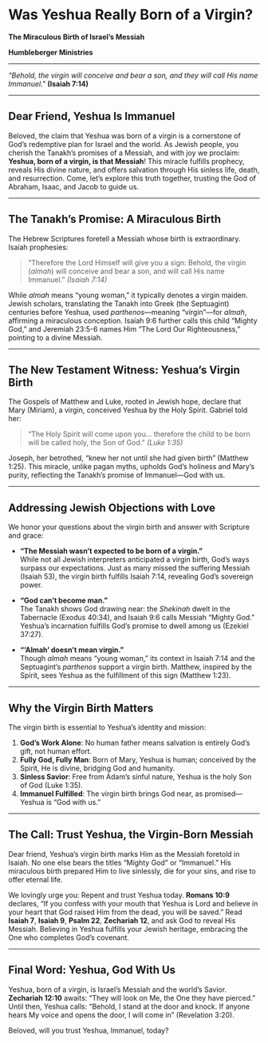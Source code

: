 # Was Yeshua Really Born of a Virgin?

**The Miraculous Birth of Israel’s Messiah**

**Humbleberger Ministries**

---

_"Behold, the virgin will conceive and bear a son, and they will call His name Immanuel."_
**(Isaiah 7:14)**

---

## Dear Friend, Yeshua Is Immanuel

Beloved, the claim that Yeshua was born of a virgin is a cornerstone of God’s redemptive plan for Israel and the world. As Jewish people, you cherish the Tanakh’s promises of a Messiah, and with joy we proclaim: **Yeshua, born of a virgin, is that Messiah**! This miracle fulfills prophecy, reveals His divine nature, and offers salvation through His sinless life, death, and resurrection. Come, let’s explore this truth together, trusting the God of Abraham, Isaac, and Jacob to guide us.

---

## The Tanakh’s Promise: A Miraculous Birth

The Hebrew Scriptures foretell a Messiah whose birth is extraordinary. Isaiah prophesies:

> “Therefore the Lord Himself will give you a sign: Behold, the virgin (_almah_) will conceive and bear a son, and will call His name Immanuel.” _(Isaiah 7:14)_

While _almah_ means “young woman,” it typically denotes a virgin maiden. Jewish scholars, translating the Tanakh into Greek (the Septuagint) centuries before Yeshua, used _parthenos_—meaning “virgin”—for _almah_, affirming a miraculous conception. Isaiah 9:6 further calls this child “Mighty God,” and Jeremiah 23:5-6 names Him “The Lord Our Righteousness,” pointing to a divine Messiah.

---

## The New Testament Witness: Yeshua’s Virgin Birth

The Gospels of Matthew and Luke, rooted in Jewish hope, declare that Mary (Miriam), a virgin, conceived Yeshua by the Holy Spirit. Gabriel told her:

> “The Holy Spirit will come upon you... therefore the child to be born will be called holy, the Son of God.” _(Luke 1:35)_

Joseph, her betrothed, “knew her not until she had given birth” (Matthew 1:25). This miracle, unlike pagan myths, upholds God’s holiness and Mary’s purity, reflecting the Tanakh’s promise of Immanuel—God with us.

---

## Addressing Jewish Objections with Love

We honor your questions about the virgin birth and answer with Scripture and grace:

- **“The Messiah wasn’t expected to be born of a virgin.”**  
  While not all Jewish interpreters anticipated a virgin birth, God’s ways surpass our expectations. Just as many missed the suffering Messiah (Isaiah 53), the virgin birth fulfills Isaiah 7:14, revealing God’s sovereign power.

- **“God can’t become man.”**  
  The Tanakh shows God drawing near: the _Shekinah_ dwelt in the Tabernacle (Exodus 40:34), and Isaiah 9:6 calls Messiah “Mighty God.” Yeshua’s incarnation fulfills God’s promise to dwell among us (Ezekiel 37:27).

- **“‘Almah’ doesn’t mean virgin.”**  
  Though _almah_ means “young woman,” its context in Isaiah 7:14 and the Septuagint’s _parthenos_ support a virgin birth. Matthew, inspired by the Spirit, sees Yeshua as the fulfillment of this sign (Matthew 1:23).

---

## Why the Virgin Birth Matters

The virgin birth is essential to Yeshua’s identity and mission:

1. **God’s Work Alone**: No human father means salvation is entirely God’s gift, not human effort.
2. **Fully God, Fully Man**: Born of Mary, Yeshua is human; conceived by the Spirit, He is divine, bridging God and humanity.
3. **Sinless Savior**: Free from Adam’s sinful nature, Yeshua is the holy Son of God (Luke 1:35).
4. **Immanuel Fulfilled**: The virgin birth brings God near, as promised—Yeshua is “God with us.”

---

## The Call: Trust Yeshua, the Virgin-Born Messiah

Dear friend, Yeshua’s virgin birth marks Him as the Messiah foretold in Isaiah. No one else bears the titles “Mighty God” or “Immanuel.” His miraculous birth prepared Him to live sinlessly, die for your sins, and rise to offer eternal life.

We lovingly urge you: Repent and trust Yeshua today. **Romans 10:9** declares, “If you confess with your mouth that Yeshua is Lord and believe in your heart that God raised Him from the dead, you will be saved.” Read **Isaiah 7**, **Isaiah 9**, **Psalm 22**, **Zechariah 12**, and ask God to reveal His Messiah. Believing in Yeshua fulfills your Jewish heritage, embracing the One who completes God’s covenant.

---

## Final Word: Yeshua, God With Us

Yeshua, born of a virgin, is Israel’s Messiah and the world’s Savior. **Zechariah 12:10** awaits: “They will look on Me, the One they have pierced.” Until then, Yeshua calls: “Behold, I stand at the door and knock. If anyone hears My voice and opens the door, I will come in” (Revelation 3:20).

Beloved, will you trust Yeshua, Immanuel, today?
